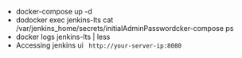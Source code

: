 - docker-compose up -d
- dodocker exec jenkins-lts cat /var/jenkins_home/secrets/initialAdminPasswordcker-compose ps
- docker logs jenkins-lts | less
- Accessing jenkins ui ` http://your-server-ip:8080`

